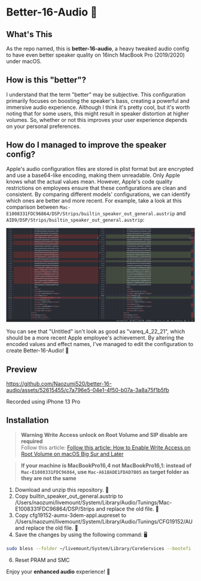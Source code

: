 # Better-16-Audio 🎵

## What's This
As the repo named, this is **better-16-audio**, a heavy tweaked audio config to have even better speaker quality on 16inch MacBook Pro (2019/2020) under macOS.

## How is this "better"?
I understand that the term "better" may be subjective. This configuration primarily focuses on boosting the speaker's bass, creating a powerful and immersive audio experience. Although I think it's pretty cool, but it's worth noting that for some users, this might result in speaker distortion at higher volumes. So, whether or not this improves your user experience depends on your personal preferences.

## How do I managed to improve the speaker config?
Apple's audio configuration files are stored in plist format but are encrypted and use a base64-like encoding, making them unreadable. Only Apple knows what the actual values mean. However, Apple's code quality restrictions on employees ensure that these configurations are clean and consistent. By comparing different models' configurations, we can identify which ones are better and more recent.
For example, take a look at this comparison between `Mac-E1008331FDC96864/DSP/Strips/builtin_speaker_out_general.austrip` and `AID9/DSP/Strips/builtin_speaker_out_general.austrip`:

![](docs/Screenshot%202023-05-22%20at%209.39.26%20PM.png)

You can see that "Untitled" isn't look as good as "vareq_4_22_21", which should be a more recent Apple employee's achievement. By altering the encoded values and effect names, I've managed to edit the configuration to create Better-16-Audio! 🚀

## Preview
https://github.com/Naozumi520/better-16-audio/assets/52615455/c7a796e5-04e1-4f50-b07a-3a8a75f1b5fb

Recorded using iPhone 13 Pro

## Installation

> **Warning**
**Write Access unlock on Root Volume and SIP disable are required**  
Follow this article: [Follow this article: How to Enable Write Access on Root Volume on macOS Big Sur and Later](https://elitemacx86.com/threads/how-to-enable-write-access-on-root-volume-on-macos-big-sur-and-later.652/)

> **If your machine is MacBookPro16,4 not MacBookPro16,1: instead of `Mac-E1008331FDC96864`, use `Mac-A61BADE1FDAD7B05` as target folder as they are not the same**

1. Download and unzip this repository. 📁  
2. Copy builtin_speaker_out_general.austrip to /Users/naozumi/livemount/System/Library/Audio/Tunings/Mac-E1008331FDC96864/DSP/Strips and replace the old file. 🔄  
4. Copy cfg19152-aumx-3dem-appl.aupreset to /Users/naozumi/livemount/System/Library/Audio/Tunings/CFG19152/AU and replace the old file. 🔄  
5. Save the changes by using the following command: 🖥️

```zsh
sudo bless --folder ~/livemount/System/Library/CoreServices --bootefi --create-snapshot
```

6. Reset PRAM and SMC



Enjoy your **enhanced audio** experience! 🎉
